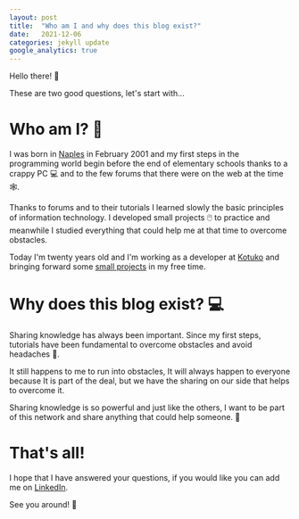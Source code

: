 ```yaml
---
layout: post
title:  "Who am I and why does this blog exist?"
date:   2021-12-06
categories: jekyll update
google_analytics: true
---
```


Hello there! :wave:

These are two good questions, let's start with...

# Who am I? :seedling:

I was born in [Naples](https://it.wikipedia.org/wiki/Napoli) in February 2001 and my first steps in the programming world begin before the end of elementary schools thanks to a crappy PC :computer: and to the few forums that there were on the web at the time :spider_web:.

Thanks to forums and to their tutorials I learned slowly the basic principles of information technology. I developed small projects :computer_mouse: to practice and meanwhile I studied everything that could help me at that time to overcome obstacles.

Today I'm twenty years old and I'm working as a developer at [Kotuko](https://www.kotuko.it/) and bringing forward some [small projects](/my-projects/) in my free time.

# Why does this blog exist? :computer:

Sharing knowledge has always been important. Since my first steps, tutorials have been fundamental to overcome obstacles and avoid headaches :face_with_head_bandage:. 

It still happens to me to run into obstacles, It will always happen to everyone because It is part of the deal, but we have the sharing on our side that helps to overcome it.

Sharing knowledge is so powerful and just like the others, I want to be part of this network and share anything that could help someone. :butterfly:

# That's all!

I hope that I have answered your questions, if you would like you can add me on [LinkedIn](https://www.linkedin.com/in/agostinofiscale/).

See you around! :rose: